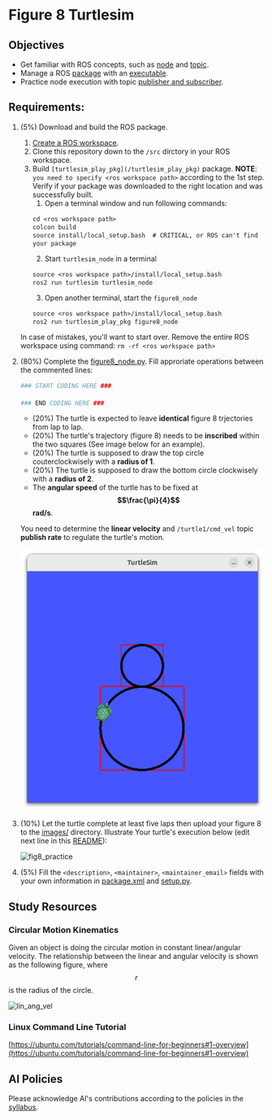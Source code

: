 # Figure 8 Turtlesim
## Objectives
- Get familiar with ROS concepts, such as [node](https://docs.ros.org/en/jazzy/Tutorials/Beginner-CLI-Tools/Understanding-ROS2-Nodes/Understanding-ROS2-Nodes.html) and 
[topic](https://docs.ros.org/en/jazzy/Tutorials/Beginner-CLI-Tools/Understanding-ROS2-Topics/Understanding-ROS2-Topics.html).
- Manage a ROS [package](https://docs.ros.org/en/jazzy/Tutorials/Beginner-Client-Libraries/Creating-Your-First-ROS2-Package.html) with an [executable](https://docs.ros.org/en/jazzy/Tutorials/Beginner-Client-Libraries/Writing-A-Simple-Py-Publisher-And-Subscriber.html).
- Practice node execution with topic [publisher and subscriber](https://docs.ros.org/en/jazzy/Tutorials/Beginner-Client-Libraries/Writing-A-Simple-Py-Publisher-And-Subscriber.html).

## Requirements: 
1. (5%) Download and build the ROS package. 
   1. [Create a ROS workspace](https://docs.ros.org/en/jazzy/Tutorials/Beginner-Client-Libraries/Creating-A-Workspace/Creating-A-Workspace.html#create-a-new-directory).
   2. Clone this repository down to the `/src` dirctory in your ROS workspace.
   3. Build `[turtlesim_play_pkg](/turtlesim_play_pkg)` package.
      **NOTE**: `you need to specify <ros workspace path>` according to the 1st step.
      Verify if your package was downloaded to the right location and was successfully built.
      1. Open a terminal window and run following commands:
      ```console
      cd <ros workspace path>
      colcon build
      source install/local_setup.bash  # CRITICAL, or ROS can't find your package
      ```   
      2. Start `turtlesim_node` in a terminal
      ```console
      source <ros workspace path>/install/local_setup.bash
      ros2 run turtlesim turtlesim_node
      ```
      3. Open another terminal, start the `figure8_node`
      ```console
      source <ros workspace path>/install/local_setup.bash
      ros2 run turtlesim_play_pkg figure8_node
      ```
   In case of mistakes, you'll want to start over. Remove the entire ROS workspace using command: `rm -rf <ros workspace path>`
2. (80%) Complete the [figure8_node.py](turtlesim_play_pkg/turtlesim_play_pkg/figure8_node.py).
   Fill approriate operations between the commented lines:
   ```python
   ### START CODING HERE ###

   ### END CODING HERE ###
   ```
   - (20%) The turtle is expected to leave **identical** figure 8 trjectories from lap to lap.
   - (20%) The turtle's trajectory (figure 8) needs to be **inscribed** within the two squares (See image below for an example).
   - (20%) The turtle is supposed to draw the top circle couterclockwisely with a **radius of 1**.
   - (20%) The turtle is supposed to draw the bottom circle clockwisely with a **radius of 2**.
   - The **angular speed** of the turtle has to be fixed at **$$\frac{\pi}{4}$$ rad/s**.
   
   You need to determine the **linear velocity** and `/turtle1/cmd_vel` topic **publish rate** to regulate the turtle's motion.
   
   ![example_fig8](turtlesim_play_pkg/images/example_fig8.png)

3. (10%) Let the turtle complete at least five laps then upload your figure 8 to the [images/](turtlesim_play_pkg/images/) directory.
   Illustrate Your turtle's execution below (edit next line in this [README](README.md)):
   
   ![fig8_practice](turtlesim_play_pkg/images/fig8_practice.png)
   
5. (5%) Fill the `<description>`, `<maintainer>`, `<maintainer_email>` fields with your own information in [package.xml](turtlesim_play_pkg/package.xml) and [setup.py](turtlesim_play_pkg/setup.py).

## Study Resources

### Circular Motion Kinematics
Given an object is doing the circular motion in constant linear/angular velocity. 
The relationship between the linear and angular velocity is shown as the following figure, where $$r$$ is the radius of the circle.

![lin_ang_vel](https://yairshinar.com/wp-content/uploads/2018/12/c99655fa7435cc516bb40ac7daaa51c9.jpg)

### Linux Command Line Tutorial
[https://ubuntu.com/tutorials/command-line-for-beginners#1-overview](https://ubuntu.com/tutorials/command-line-for-beginners#1-overview)

## AI Policies
Please acknowledge AI's contributions according to the policies in the [syllabus](https://linzhanguca.github.io/_docs/robotics2-2025/syllabus.pdf).
